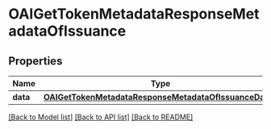 # OAIGetTokenMetadataResponseMetadataOfIssuance

## Properties
Name | Type | Description | Notes
------------ | ------------- | ------------- | -------------
**data** | [**OAIGetTokenMetadataResponseMetadataOfIssuanceData***](OAIGetTokenMetadataResponseMetadataOfIssuanceData.md) |  | [optional] 

[[Back to Model list]](../README.md#documentation-for-models) [[Back to API list]](../README.md#documentation-for-api-endpoints) [[Back to README]](../README.md)


